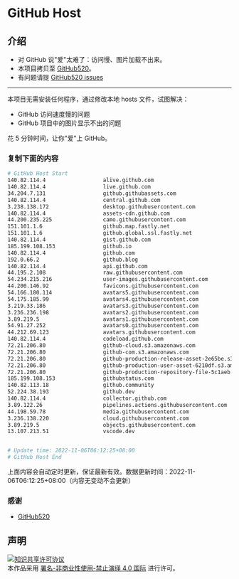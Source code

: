 # GitHub Host
## 介绍
- 对 GitHub 说"爱"太难了：访问慢、图片加载不出来。
- 本项目拷贝至 [GitHub520](https://github.com/521xueweihan/GitHub520)。
- 有问题请提 [GitHub520 issues](https://github.com/521xueweihan/GitHub520/issues/new)

---

本项目无需安装任何程序，通过修改本地 hosts 文件，试图解决：
- GitHub 访问速度慢的问题
- GitHub 项目中的图片显示不出的问题

花 5 分钟时间，让你"爱"上 GitHub。

### 复制下面的内容
```bash
# GitHub Host Start
140.82.114.4                  alive.github.com
140.82.114.4                  live.github.com
34.204.7.131                  github.githubassets.com
140.82.114.4                  central.github.com
3.238.138.172                 desktop.githubusercontent.com
140.82.114.4                  assets-cdn.github.com
44.200.235.225                camo.githubusercontent.com
151.101.1.6                   github.map.fastly.net
151.101.1.6                   github.global.ssl.fastly.net
140.82.114.4                  gist.github.com
185.199.108.153               github.io
140.82.114.4                  github.com
192.0.66.2                    github.blog
140.82.114.4                  api.github.com
44.195.2.108                  raw.githubusercontent.com
54.234.215.216                user-images.githubusercontent.com
44.200.146.92                 favicons.githubusercontent.com
54.166.180.114                avatars5.githubusercontent.com
54.175.185.99                 avatars4.githubusercontent.com
3.219.33.186                  avatars3.githubusercontent.com
3.236.236.198                 avatars2.githubusercontent.com
3.89.219.5                    avatars1.githubusercontent.com
54.91.27.252                  avatars0.githubusercontent.com
44.212.69.123                 avatars.githubusercontent.com
140.82.114.4                  codeload.github.com
72.21.206.80                  github-cloud.s3.amazonaws.com
72.21.206.80                  github-com.s3.amazonaws.com
72.21.206.80                  github-production-release-asset-2e65be.s3.amazonaws.com
72.21.206.80                  github-production-user-asset-6210df.s3.amazonaws.com
72.21.206.80                  github-production-repository-file-5c1aeb.s3.amazonaws.com
185.199.108.153               githubstatus.com
140.82.113.18                 github.community
52.224.38.193                 github.dev
140.82.114.4                  collector.github.com
3.89.122.26                   pipelines.actions.githubusercontent.com
44.198.59.78                  media.githubusercontent.com
3.236.138.220                 cloud.githubusercontent.com
3.89.219.5                    objects.githubusercontent.com
13.107.213.51                 vscode.dev


# Update time: 2022-11-06T06:12:25+08:00
# GitHub Host End

```
上面内容会自动定时更新，保证最新有效。数据更新时间：2022-11-06T06:12:25+08:00（内容无变动不会更新）

### 感谢

- [GitHub520](https://github.com/521xueweihan/GitHub520)

## 声明
<a rel="license" href="https://creativecommons.org/licenses/by-nc-nd/4.0/deed.zh"><img alt="知识共享许可协议" style="border-width: 0" src="https://licensebuttons.net/l/by-nc-nd/4.0/88x31.png"></a><br>本作品采用 <a rel="license" href="https://creativecommons.org/licenses/by-nc-nd/4.0/deed.zh">署名-非商业性使用-禁止演绎 4.0 国际</a> 进行许可。